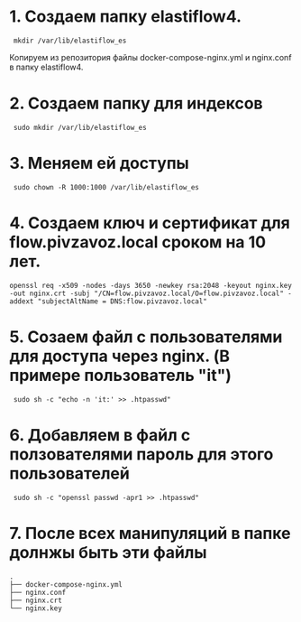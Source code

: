 # 1. Создаем папку elastiflow4.
```text
 mkdir /var/lib/elastiflow_es
```
Копируем из репозитория файлы docker-compose-nginx.yml и nginx.conf в папку elastiflow4.
# 2. Создаем папку для индексов
```text
 sudo mkdir /var/lib/elastiflow_es 
```
# 3. Меняем ей доступы
```text
 sudo chown -R 1000:1000 /var/lib/elastiflow_es
```
# 4. Создаем ключ и сертификат для flow.pivzavoz.loсal cроком на 10 лет.
```text
openssl req -x509 -nodes -days 3650 -newkey rsa:2048 -keyout nginx.key -out nginx.crt -subj "/CN=flow.pivzavoz.local/O=flow.pivzavoz.local" -addext "subjectAltName = DNS:flow.pivzavoz.local"
```
# 5. Созаем файл с пользователями для доступа через nginx. (В примере пользователь "it") 
```text
 sudo sh -c "echo -n 'it:' >> .htpasswd"
```
# 6. Добавляем в файл с ползователями пароль для этого пользователей
```text
 sudo sh -c "openssl passwd -apr1 >> .htpasswd"
```
# 7. После всех манипуляций в папке долнжы быть эти файлы
```
.
├── docker-compose-nginx.yml
├── nginx.conf
├── nginx.crt
└── nginx.key
```